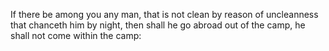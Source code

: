If there be among you any man, that is not clean by reason of uncleanness that chanceth him by night, then shall he go abroad out of the camp, he shall not come within the camp:
